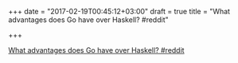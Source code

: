 +++
date = "2017-02-19T00:45:12+03:00"
draft = true
title = "What advantages does Go have over Haskell?  #reddit"

+++

<p><a href="https://t.co/6UVp95hkjU">What advantages does Go have over Haskell?  #reddit</a></p>
